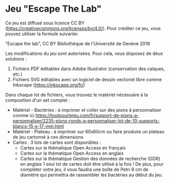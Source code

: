 # Jeu "Escape The Lab"

Ce jeu est diffusé sous licence CC BY (https://creativecommons.org/licenses/by/4.0/). Pour créditer ce jeu, vous pouvez utiliser la formule suivante:

"Escape the lab", CC BY Bibliothèque de l'Université de Genève 2019

Les modifications du jeu sont autorisées.
Pour cela, vous disposez de deux solutions :
1) Fichiers PDF éditables dans Adobe Illustrator (conservation des calques, etc.)
2) Fichiers SVG éditables avec un logiciel de dessin vectoriel libre comme Inkscape (https://inkscape.org/fr/)

Dans chaque lot de fichiers, vous trouvez le matériel nécessaire à la composition d'un set complet :
 * Matériel - Bactéries : à imprimer et coller sur des pions à personnaliser comme ici https://toutpourlejeu.com/fr/support-de-pions-a-personnaliser/2235-pions-ronds-a-personnaliser-lot-de-10-supports-blancs-15-x-17-mm.html
 * Matériel - Plateau : à imprimer sur 60x60cm ou faire produire un plateau de jeu cartonné à ces dimensions
 * Cartes : 3 lots de cartes sont disponibles :
   - Cartes sur la thématique Open Access en français
   - Cartes sur la thématique Open Access en anglais
   - Cartes sur la thématique Gestion des données de recherche (GDR) en anglais
   1 seul lot de cartes doit être utilisé à la fois !
De plus, pour compléter votre jeu, il vous faudra une boîte de Petri 9 cm de diamètre qui permettra de rassembler les bactéries au début du jeu.
